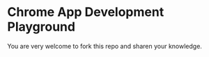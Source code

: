 Chrome App Development Playground
=================================

You are very welcome to fork this repo
and sharen your knowledge.
